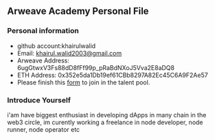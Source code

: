 ## Arweave Academy Personal File

### Personal information

- github account:khairulwalid 
- Email: khairul.walid2003@gmail.com
- Arweave Address: 6ugGtwxV3Fs88dD8fFf99p_pRaBdNXoJ5Vva2E8aDQ8
- ETH Address: 0x352e5da1Db19ef61CBb8297A82Ec45C6A9F2Ae57
- Please finish this [form](https://docs.google.com/forms/d/e/1FAIpQLSfWA5fIIcBgmRppm3jNz5vmf9Mai_QMVil-2pO4r7YKn_Zhtw/viewform?usp=sf_link) to join in the talent pool.

### Introduce Yourself
 i'am have biggest enthusiast in developing dApps in many chain in the web3 circle, im curently working a freelance in node developer, node runner, node operator etc
